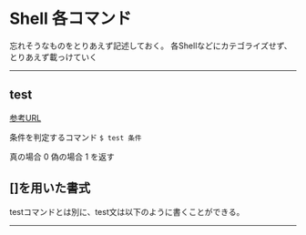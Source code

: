 # Shell 各コマンド

忘れそうなものをとりあえず記述しておく。
各Shellなどにカテゴライズせず、とりあえず載っけていく

---

## test

[参考URL](https://qiita.com/kazuooooo/items/163d07f694016ebd6048)

条件を判定するコマンド
`$ test 条件`

真の場合 0
偽の場合 1
を返す

## []を用いた書式

testコマンドとは別に、test文は以下のように書くことができる。

---